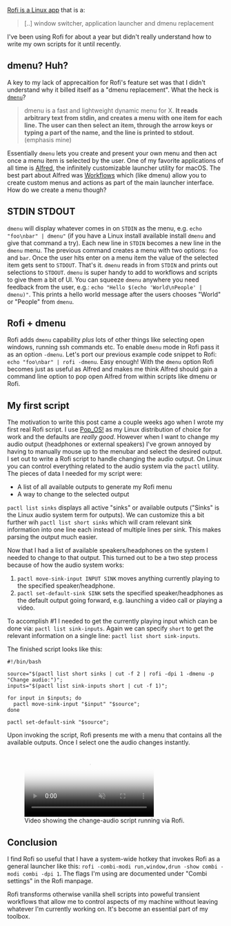 [Rofi is a Linux app](https://github.com/davatorium/rofi) that is a:

> [..] window switcher, application launcher and dmenu replacement

I've been using Rofi for about a year but didn't really understand how to write my own scripts for it until recently.

## dmenu? Huh?
A key to my lack of apprecaition for Rofi's feature set was that I didn't understand why it billed itself as a "dmenu replacement". What the heck is [`dmenu`](https://tools.suckless.org/dmenu/)?

> dmenu is a fast and lightweight dynamic menu for X. **It reads arbitrary text from stdin, and creates a menu with one item for each line. The user can then select an item, through the arrow keys or typing a part of the name, and the line is printed to stdout**. (emphasis mine)

Essentially `dmenu` lets you create and present your own menu and then act once a menu item is selected by the user. One of my favorite applications of all time is [Alfred](https://www.alfredapp.com/workflows/), the infinitely customizable launcher utility for macOS. The best part about Alfred was [Workflows](https://www.alfredapp.com/workflows/) which (like dmenu) allow you to create custom menus and actions as part of the main launcher interface. How do we create a menu though?

## STDIN STDOUT
`dmenu` will display whatever comes in on `STDIN` as the menu, e.g. `echo "foo\nbar" | dmenu"` (if you have a Linux install available install `dmenu` and give that command a try). Each new line in `STDIN` becomes a new line in the `dmenu` menu. The previous command creates a menu with two options: `foo` and `bar`. Once the user hits enter on a menu item the value of the selected item gets sent to `STDOUT`. That's it. `dmenu` reads in from `STDIN` and prints out selections to `STDOUT`. `dmenu` is super handy to add to workflows and scripts to give them a bit of UI. You can squeeze `dmenu` anywhere you need feedback from the user, e.g.: `echo "Hello $(echo 'World\nPeople' | dmenu)"`. This prints a hello world message after the users chooses "World" or "People" from `dmenu`.

## Rofi + dmenu
Rofi adds `dmenu` capability _plus_ lots of other things like selecting open windows, running ssh commands etc. To enable `dmenu` mode in Rofi pass it as an option `-dmenu`. Let's port our previous example code snippet to Rofi: `echo "foo\nbar" | rofi -dmenu`. Easy enough! With the `dmenu` option Rofi becomes just as useful as Alfred and makes me think Alfred should gain a command line option to pop open Alfred from within scripts like dmenu or Rofi.

## My first script
The motivation to write this post came a couple weeks ago when I wrote my first real Rofi script. I use [Pop_OS!](https://pop.system76.com/) as my Linux distribution of choice for work and the defaults are _really good_. However when I want to change my audio output (headphones or external speakers) I've grown annoyed by having to manually mouse up to the menubar and select the desired output. I set out to write a Rofi script to handle changing the audio output. On Linux you can control everything related to the audio system via the `pactl` utility. The pieces of data I needed for my script were:

- A list of all available outputs to generate my Rofi menu
- A way to change to the selected output

`pactl list sinks` displays all active "sinks" or available outputs ("Sinks" is the Linux audio system term for outputs). We can customize this a bit further wih `pactl list short sinks` which will cram relevant sink information into one line each instead of multiple lines per sink. This makes parsing the output much easier.

Now that I had a list of available speakers/headphones on the system I needed to change to that output. This turned out to be a two step process because of how the audio system works:

1. `pactl move-sink-input INPUT SINK` moves anything currently playing to the specified speaker/headphone.
2. `pactl set-default-sink SINK` sets the specified speaker/headphones as the default output going forward, e.g. launching a video call or playing a video.

To accomplish #1 I needed to get the currently playing input which can be done via: `pactl list sink-inputs`. Again we can specify `short` to get the relevant information on a single line: `pactl list short sink-inputs`.

The finished script looks like this:

```shell
#!/bin/bash

source="$(pactl list short sinks | cut -f 2 | rofi -dpi 1 -dmenu -p "Change audio:")";
inputs="$(pactl list sink-inputs short | cut -f 1)";

for input in $inputs; do
  pactl move-sink-input "$input" "$source";
done

pactl set-default-sink "$source";
```

Upon invoking the script, Rofi presents me with a menu that contains all the available outputs. Once I select one the audio changes instantly.

<figure class="bg-orange pa2">
   <video muted loop playsinline controls preload="metadata" poster="/images/rofi-change-audio.jpg">
      <source src="/videos/rofi-change-audio.mp4" type="video/mp4">
      <source src="/videos/rofi-change-audio.webm" type="video/webm">
      <a href="/videos/rofi-change-audio.mp4">Download MP4</a>
   </video>
   <figcaption class="black-90 i">Video showing the change-audio script running via Rofi.</figcaption>
</figure>

## Conclusion
I find Rofi so useful that I have a system-wide hotkey that invokes Rofi as a general launcher like this: `rofi -combi-modi run,window,drun -show combi -modi combi -dpi 1`. The flags I'm using are documented under "Combi settings" in the Rofi manpage.

Rofi transforms otherwise vanilla shell scripts into poweful transient workflows that allow me to control aspects of my machine without leaving whatever I'm currently working on. It's become an essential part of my toolbox.
